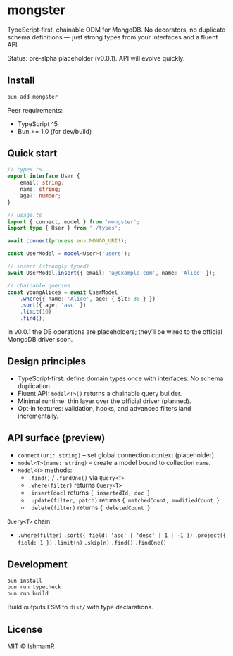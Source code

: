 # mongster

TypeScript‑first, chainable ODM for MongoDB. No decorators, no duplicate schema definitions — just strong types from your interfaces and a fluent API.

Status: pre‑alpha placeholder (v0.0.1). API will evolve quickly.

## Install

```bash
bun add mongster
```

Peer requirements:
- TypeScript ^5
- Bun >= 1.0 (for dev/build)

## Quick start

```ts
// types.ts
export interface User {
	email: string;
	name: string;
	age?: number;
}

// usage.ts
import { connect, model } from 'mongster';
import type { User } from './types';

await connect(process.env.MONGO_URI!);

const UserModel = model<User>('users');

// insert (strongly typed)
await UserModel.insert({ email: 'a@example.com', name: 'Alice' });

// chainable queries
const youngAlices = await UserModel
	.where({ name: 'Alice', age: { $lt: 30 } })
	.sort({ age: 'asc' })
	.limit(10)
	.find();
```

In v0.0.1 the DB operations are placeholders; they’ll be wired to the official MongoDB driver soon.

## Design principles

- TypeScript‑first: define domain types once with interfaces. No schema duplication.
- Fluent API: `model<T>()` returns a chainable query builder.
- Minimal runtime: thin layer over the official driver (planned).
- Opt‑in features: validation, hooks, and advanced filters land incrementally.

## API surface (preview)

- `connect(uri: string)` – set global connection context (placeholder).
- `model<T>(name: string)` – create a model bound to collection `name`.
- `Model<T>` methods:
	- `.find()` / `.findOne()` via `Query<T>`
	- `.where(filter)` returns `Query<T>`
	- `.insert(doc)` returns `{ insertedId, doc }`
	- `.update(filter, patch)` returns `{ matchedCount, modifiedCount }`
	- `.delete(filter)` returns `{ deletedCount }`

`Query<T>` chain:
- `.where(filter)` `.sort({ field: 'asc' | 'desc' | 1 | -1 })` `.project({ field: 1 })` `.limit(n)` `.skip(n)` `.find()` `.findOne()`

## Development

```bash
bun install
bun run typecheck
bun run build
```

Build outputs ESM to `dist/` with type declarations.

## License

MIT © IshmamR
